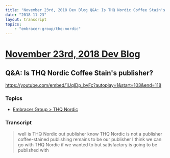 ```yaml
---
title: "November 23rd, 2018 Dev Blog Q&A: Is THQ Nordic Coffee Stain's publisher?"
date: "2018-11-23"
layout: transcript
topics:
    - "embracer-group/thq-nordic"
---
```

# [November 23rd, 2018 Dev Blog](../2018-11-23.md)
## Q&A: Is THQ Nordic Coffee Stain's publisher?
https://youtube.com/embed/1UqIDp_byFc?autoplay=1&start=103&end=118

### Topics
* [Embracer Group > THQ Nordic](../topics/embracer-group/thq-nordic.md)

### Transcript

> well is THQ Nordic out publisher know THQ Nordic is not a publisher coffee-stained publishing remains to be our publisher I think we can go with THQ Nordic if we wanted to but satisfactory is going to be published with
